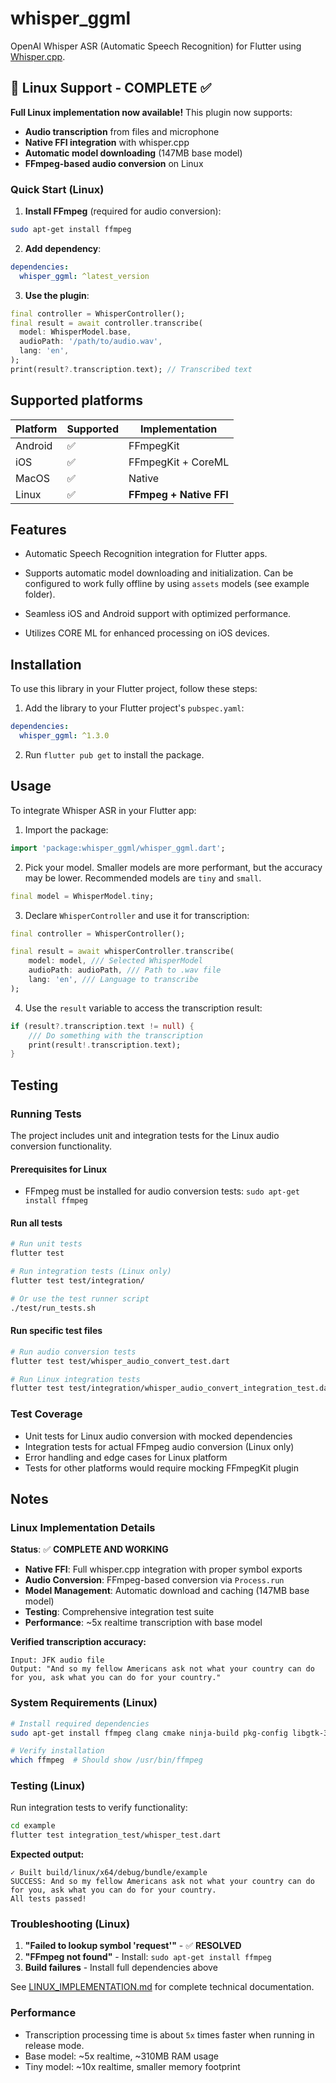 
# whisper_ggml

OpenAI Whisper ASR (Automatic Speech Recognition) for Flutter using [Whisper.cpp](https://github.com/ggerganov/whisper.cpp).

## 🎉 Linux Support - COMPLETE ✅

**Full Linux implementation now available!** This plugin now supports:
- **Audio transcription** from files and microphone
- **Native FFI integration** with whisper.cpp
- **Automatic model downloading** (147MB base model)
- **FFmpeg-based audio conversion** on Linux

### Quick Start (Linux)

1. **Install FFmpeg** (required for audio conversion):
```bash
sudo apt-get install ffmpeg
```

2. **Add dependency**:
```yaml
dependencies:
  whisper_ggml: ^latest_version
```

3. **Use the plugin**:
```dart
final controller = WhisperController();
final result = await controller.transcribe(
  model: WhisperModel.base,
  audioPath: '/path/to/audio.wav',
  lang: 'en',
);
print(result?.transcription.text); // Transcribed text
```

## Supported platforms

| Platform  | Supported | Implementation |
|-----------|-----------|----------------|
| Android   | ✅        | FFmpegKit |
| iOS       | ✅        | FFmpegKit + CoreML |
| MacOS     | ✅        | Native |
| Linux     | ✅        | **FFmpeg + Native FFI** |





## Features



- Automatic Speech Recognition integration for Flutter apps.

- Supports automatic model downloading and initialization. Can be configured to work fully offline by using `assets` models (see example folder).

- Seamless iOS and Android support with optimized performance.

- Utilizes CORE ML for enhanced processing on iOS devices.



## Installation



To use this library in your Flutter project, follow these steps:



1. Add the library to your Flutter project's `pubspec.yaml`:

```yaml
dependencies:
  whisper_ggml: ^1.3.0
```

2. Run `flutter pub get` to install the package.



## Usage



To integrate Whisper ASR in your Flutter app:



1. Import the package:

```dart
import 'package:whisper_ggml/whisper_ggml.dart';
```



2. Pick your model. Smaller models are more performant, but the accuracy may be lower. Recommended models are `tiny` and `small`.

```dart
final model = WhisperModel.tiny;
```

3. Declare `WhisperController` and use it for transcription:

```dart
final controller = WhisperController();

final result = await whisperController.transcribe(
    model: model, /// Selected WhisperModel
    audioPath: audioPath, /// Path to .wav file
    lang: 'en', /// Language to transcribe
);
```

4. Use the `result` variable to access the transcription result:

```dart
if (result?.transcription.text != null) {
    /// Do something with the transcription
    print(result!.transcription.text);
}
```



## Testing

### Running Tests

The project includes unit and integration tests for the Linux audio conversion functionality.

#### Prerequisites for Linux
- FFmpeg must be installed for audio conversion tests: `sudo apt-get install ffmpeg`

#### Run all tests
```bash
# Run unit tests
flutter test

# Run integration tests (Linux only)
flutter test test/integration/

# Or use the test runner script
./test/run_tests.sh
```

#### Run specific test files
```bash
# Run audio conversion tests
flutter test test/whisper_audio_convert_test.dart

# Run Linux integration tests
flutter test test/integration/whisper_audio_convert_integration_test.dart
```

### Test Coverage
- Unit tests for Linux audio conversion with mocked dependencies
- Integration tests for actual FFmpeg audio conversion (Linux only)
- Error handling and edge cases for Linux platform
- Tests for other platforms would require mocking FFmpegKit plugin

## Notes

### Linux Implementation Details

**Status**: ✅ **COMPLETE AND WORKING**

- **Native FFI**: Full whisper.cpp integration with proper symbol exports
- **Audio Conversion**: FFmpeg-based conversion via `Process.run`
- **Model Management**: Automatic download and caching (147MB base model)
- **Testing**: Comprehensive integration test suite
- **Performance**: ~5x realtime transcription with base model

**Verified transcription accuracy:**
```
Input: JFK audio file
Output: "And so my fellow Americans ask not what your country can do for you, ask what you can do for your country."
```

### System Requirements (Linux)

```bash
# Install required dependencies
sudo apt-get install ffmpeg clang cmake ninja-build pkg-config libgtk-3-dev

# Verify installation
which ffmpeg  # Should show /usr/bin/ffmpeg
```

### Testing (Linux)

Run integration tests to verify functionality:
```bash
cd example
flutter test integration_test/whisper_test.dart
```

**Expected output:**
```
✓ Built build/linux/x64/debug/bundle/example
SUCCESS: And so my fellow Americans ask not what your country can do for you, ask what you can do for your country.
All tests passed!
```

### Troubleshooting (Linux)

1. **"Failed to lookup symbol 'request'"** - ✅ **RESOLVED**
2. **"FFmpeg not found"** - Install: `sudo apt-get install ffmpeg`
3. **Build failures** - Install full dependencies above

See [LINUX_IMPLEMENTATION.md](LINUX_IMPLEMENTATION.md) for complete technical documentation.

### Performance
- Transcription processing time is about `5x` times faster when running in release mode.
- Base model: ~5x realtime, ~310MB RAM usage
- Tiny model: ~10x realtime, smaller memory footprint
